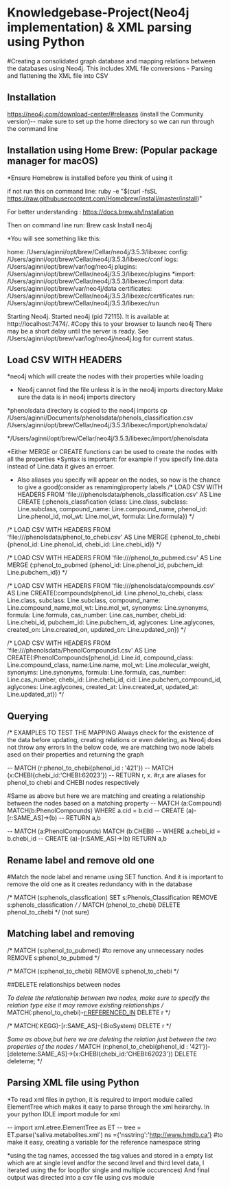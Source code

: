# Knowledgebase-Project(Neo4j implementation) & XML parsing using Python

#Creating a consolidated graph database and mapping relations between the databases using Neo4j. This includes XML file conversions - Parsing and flattening the XML file into CSV

## Installation
https://neo4j.com/download-center/#releases (install the Community version)-- 
make sure to set up the home directory so we can run through the command line

## Installation using Home Brew: (Popular package manager for macOS)

*Ensure Homebrew is installed before you think of using it

if not run this on command line: ruby -e "$(curl -fsSL https://raw.githubusercontent.com/Homebrew/install/master/install)"

For better understanding : https://docs.brew.sh/Installation

Then on command line run: Brew cask Install neo4j

*You will see something like this: 
 
 home:         /Users/aginni/opt/brew/Cellar/neo4j/3.5.3/libexec
  config:       /Users/aginni/opt/brew/Cellar/neo4j/3.5.3/libexec/conf
  logs:         /Users/aginni/opt/brew/var/log/neo4j
  plugins:      /Users/aginni/opt/brew/Cellar/neo4j/3.5.3/libexec/plugins
  *import:       /Users/aginni/opt/brew/Cellar/neo4j/3.5.3/libexec/import
  data:         /Users/aginni/opt/brew/var/neo4j/data
  certificates: /Users/aginni/opt/brew/Cellar/neo4j/3.5.3/libexec/certificates
  run:          /Users/aginni/opt/brew/Cellar/neo4j/3.5.3/libexec/run

Starting Neo4j.
Started neo4j (pid 72115). It is available at http://localhost:7474/. #Copy this to your browser to launch neo4j
There may be a short delay until the server is ready.
See /Users/aginni/opt/brew/var/log/neo4j/neo4j.log for current status.

## Load CSV WITH HEADERS 

*neo4j which will create the nodes with their properties while loading
* Neo4j cannot find the file unless it is in the neo4j imports directory.Make sure the data is in neo4j imports directory

*phenolsdata directory is copied to the neo4j imports
cp /Users/aginni/Documents/phenolsdata/phenols_classification.csv /Users/aginni/opt/brew/Cellar/neo4j/3.5.3/libexec/import/phenolsdata/

*/Users/aginni/opt/brew/Cellar/neo4j/3.5.3/libexec/import/phenolsdata 

*Either MERGE or CREATE functions can be used to create the nodes with all the properties 
*Syntax is important: for example if you specify line.data instead of Line.data it gives an erroer.
* Also aliases you specify will appear on the nodes, so now is the chance to give a good(consider as renaming)property labels
/*
LOAD CSV WITH HEADERS FROM 'file:///phenolsdata/phenols_classification.csv' AS Line CREATE (:phenols_classfication {class: Line.class, subclass: Line.subclass, compound_name: Line.compound_name, phenol_id: Line.phenol_id, mol_wt: Line.mol_wt, formula: Line.formula}) */

/*
LOAD CSV WITH HEADERS FROM 'file:///phenolsdata/phenol_to_chebi.csv' AS Line MERGE (:phenol_to_chebi {phenol_id: Line.phenol_id, chebi_id: Line.chebi_id}) */ 

/* LOAD CSV WITH HEADERS FROM 'file:///phenol_to_pubmed.csv' AS Line MERGE (:phenol_to_pubmed {phenol_id: Line.phenol_id, pubchem_id: Line.pubchem_id}) */

/* LOAD CSV WITH HEADERS FROM 'file:///phenolsdata/compounds.csv' AS Line CREATE(:compounds{phenol_id: Line.phenol_to_chebi, class: Line.class, subclass: Line.subclass, compound_name: Line.compound_name,mol_wt: Line.mol_wt, synonyms: Line.synonyms, formula: Line.formula, cas_number: Line.cas_number,
chebi_id: Line.chebi_id, pubchem_id: Line.pubchem_id, aglycones: Line.aglycones, created_on: Line.created_on, updated_on: Line.updated_on}) */

/* LOAD CSV WITH HEADERS FROM 'file:///phenolsdata/PhenolCompounds1.csv' AS Line CREATE(:PhenolCompounds{phenol_id: Line.id, compound_class: Line.compound_class, name:Line.name, mol_wt: Line.molecular_weight, synonyms: Line.synonyms, formula: Line.formula, cas_number: Line.cas_number,
chebi_id: Line.chebi_id, cid: Line.pubchem_compound_id, aglycones: Line.aglycones, created_at: Line.created_at, updated_at: Line.updated_at}) */

## Querying

/* EXAMPLES TO TEST THE MAPPING
Always check for the existence of the data before updating, creating relations or even deleting, as Neo4j does not throw any errors 
In the below code, we are matching two node labels ased on their properties and returning the graph 

-- MATCH (r:phenol_to_chebi{phenol_id : '421'})
-- MATCH (x:CHEBI{chebi_id:'CHEBI:62023'})
-- RETURN r, x. #r,x are aliases for phenol_to chebi and CHEBI nodes respectively


#Same as above but here we are matching and creating a relationship between the nodes based on a matching property
-- MATCH (a:Compound) MATCH(b:PhenolCompounds) WHERE a.cid = b.cid 
-- CREATE (a)-[r:SAME_AS]->(b) 
-- RETURN a,b

-- MATCH (a:PhenolCompounds) MATCH (b:CHEBI)
-- WHERE a.chebi_id = b.chebi_id
-- CREATE (a)-[r:SAME_AS]->(b) RETURN a,b

## Rename label and remove old one

#Match the node label and rename using SET function. And it is important to remove the old one as it creates redundancy with in the database

/* MATCH (s:phenols_classfication)
 SET s:Phenols_Classification
REMOVE s:phenols_classfication */
/* MATCH (phenol_to_chebi) DELETE phenol_to_chebi */ (not sure)


## Matching label and removing

/* MATCH (s:phenol_to_pubmed) #to remove any unnecessary nodes
REMOVE s:phenol_to_pubmed */

/* MATCH (s:phenol_to_chebi)
REMOVE s:phenol_to_chebi */

##DELETE relationships between nodes

*To delete the relationship between two nodes, make sure to specify the relation type else it may remove existing relationships
/* MATCH(:phenol_to_chebi)-[r:REFERENCED_IN](:phenolcompounds) DELETE r */

/* MATCH(:KEGG)-[r:SAME_AS]-(:BioSystem) DELETE r */

*Same as above,but here we are deleting the relation just between the two properties of the nodes
/* MATCH (r:phenol_to_chebi{phenol_id : '421'})-[deleteme:SAME_AS]->(x:CHEBI{chebi_id:'CHEBI:62023'})
DELETE deleteme; */

## Parsing XML file using Python

*To read xml files in python, it is required to import module called ElementTree which makes it easy to parse through the xml  heirarchy.
In your python IDLE  import module for xml

-- import xml.etree.ElementTree as ET
-- tree = ET.parse('saliva.metabolites.xml')
ns ={'nsstring':'http://www.hmdb.ca'} #to make it easy, creating a variable for the reference namespace string

*using the tag names, accessed the tag values and stored in a empty list which are at single level andfor the second level and third level data, I iterated using the for loop(for single and multiple occurences)
And final output was directed into a csv file using cvs module

